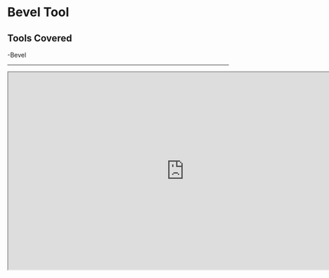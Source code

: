 # Bevel Tool

<h2>Tools Covered</h2>
<p>-Bevel</p>
<hr>
<p><iframe src="https://www.youtube.com/embed/5gH3JHaJQ9I?rel=0" width="800" height="450" allowfullscreen="allowfullscreen" allow="accelerometer; autoplay; clipboard-write; encrypted-media; gyroscope; picture-in-picture"></iframe></p>
<p>&nbsp;</p>